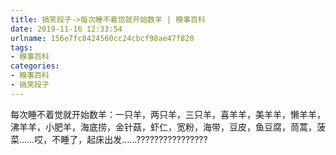 ```yaml
---
title: 搞笑段子->每次睡不着觉就开始数羊 | 糗事百科
date: 2019-11-16 12:33:54
urlname: 156e7fc8424560cc24cbcf98ae47f820
tags: 
- 糗事百科
categories:
- 糗事百科
- 搞笑段子
---
```

每次睡不着觉就开始数羊：一只羊，两只羊，三只羊，喜羊羊，美羊羊，懒羊羊，沸羊羊，小肥羊，海底捞，金针菇，虾仁，宽粉，海带，豆皮，鱼豆腐，茼蒿，菠菜……哎，不睡了，起床出发……????????????????



